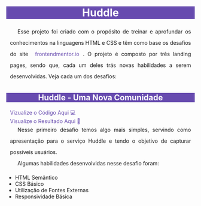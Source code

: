 <style>

    * {
        font-family:
    }

    a {
        pointer-events: none;
        color: black;
    }

    #a-active {
        pointer-events: all;
        color: hsl(257, 40%, 49%);
        text-decoration: none;
        padding: 5px 10px;
        margin-bottom: 20px;,
    }

    #a-active:hover {
        color: hsl(300, 69%, 71%);
        background: hsl(257, 40%, 49%);
    }

    main h1, h2 {
        display: block;
        background: hsl(257, 40%, 49%);
        color: #fff;
        text-align: center;
    }

    p {
        text-align: justify;
        line-height: 30px;
        text-indent: 20px;
        margin: 0 10px;
        padding: 0;
    }

    main {
        min-width: 300px;
        max-width: 650px;
        margin: auto
    }

</style>

<main>
    <h1>Huddle</h1>
    <p>Esse projeto foi criado com o propósito de treinar e aprofundar os conhecimentos na linguagens HTML e CSS e têm como base os desafios do site <a id="a-active" href="https://frontendmentor.io">frontendmentor.io</a>. O projeto é composto por três landing pages, sendo que, cada um deles trás novas habilidades a serem desenvolvidas. Veja cada um dos desafios:</p>
    <h2>Huddle - Uma Nova Comunidade</h2> 
    <a id="a-active" href="https://github.com/thiagoomatheus/huddle-landing-page/blob/main/index/landing-page1.html" target='_parent'>Vizualize o Código Aqui 💻</a> <br>
    <a id="a-active" href="https://thiagoomatheus.github.io/huddle-landing-page/index/landing-page1.html" target='_parent'>Visualize o Resultado Aqui 🏁</a>
    <p>Nesse primeiro desafio temos algo mais simples, servindo como apresentação para o serviço Huddle e tendo o objetivo de capturar possíveis usuários.</p>
    <p>Algumas habilidades desenvolvidas nesse desafio foram:</p>
    <ul>
        <li>HTML Semântico</li>
        <li>CSS Básico</li>
        <li>Utilização de Fontes Externas</li>
        <li>Responsividade Básica</li>
    </ul>
</main>
